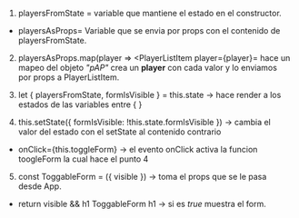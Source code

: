 1. playersFromState = variable que mantiene el estado en el constructor.
  * playersAsProps= Variable que se envia por props con el contenido de playersFromState.

2. playersAsProps.map(player => <PlayerListItem player={player}= hace un mapeo del objeto _"pAP"_ crea un  **player** con cada valor y lo enviamos por props a PlayerListItem.

3. let { playersFromState, formIsVisible } = this.state -> hace render a los estados de las variables  entre { }

4. this.setState({ formIsVisible: !this.state.formIsVisible }) -> cambia el valor del estado con el setState al contenido contrario 
  * onClick={this.toggleForm} -> el evento onClick activa la funcion toogleForm la cual hace el punto 4

5. const ToggableForm = ({ visible }) -> toma el props que se le pasa desde App.
  * return visible && h1 ToggableForm h1 -> si es _true_ muestra el form. 
